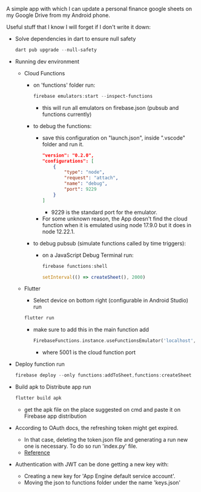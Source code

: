A simple app with which I can update a personal finance google sheets on my Google Drive from my Android phone.

Useful stuff that I know I will forget if I don't write it down:

- Solve dependencies in dart to ensure null safety
    ~~~Powershell
    dart pub upgrade --null-safety
    ~~~

- Running dev environment

    - Cloud Functions
        - on 'functions' folder run:
            ~~~Powershell
            firebase emulators:start --inspect-functions
            ~~~
            - this will run all emulators on firebase.json (pubsub and functions currently)

        - to debug the functions:
            - save this configuration on "launch.json", inside ".vscode" folder and run it.
                ~~~JSON
                "version": "0.2.0",
                "configurations": [
                    {
                        "type": "node",
                        "request": "attach",
                        "name": "debug",
                        "port": 9229
                    }
                ]
                ~~~
                - 9229 is the standard port for the emulator.
            - For some unknown reason, the App doesn't find the cloud function when it is emulated using node 17.9.0 but it does in node 12.22.1.

        - to debug pubsub (simulate functions called by time triggers):
            - on a JavaScript Debug Terminal run:
                ~~~Powershell
                firebase functions:shell
                ~~~
                ~~~JavaScript
                setInterval(() => createSheet(), 2000)
                ~~~

    - Flutter
        - Select device on bottom right (configurable in Android Studio)
        run
        ~~~Powershell
        flutter run
        ~~~
        - make sure to add this in the main function
            add
            ~~~Dart
            FirebaseFunctions.instance.useFunctionsEmulator('localhost', 5001);
            ~~~
            - where 5001 is the cloud function port

- Deploy function
    run
    ~~~Powershell
    firebase deploy --only functions:addToSheet,functions:createSheet
    ~~~

- Build apk to Distribute app
    run
    ~~~Powershell
    flutter build apk
    ~~~
    - get the apk file on the place suggested on cmd and paste it on Firebase app distribution

- According to OAuth docs, the refreshing token might get expired.
    - In that case, deleting the token.json file and generating a run new one is necessary. To do so run 'index.py' file.
    - [Reference](https://developers.google.com/identity/protocols/oauth2#expiration)

- Authentication with JWT can be done getting a new key with:
    - Creating a new key for 'App Engine default service account'.
    - Moving the json to functions folder under the name 'keys.json'
